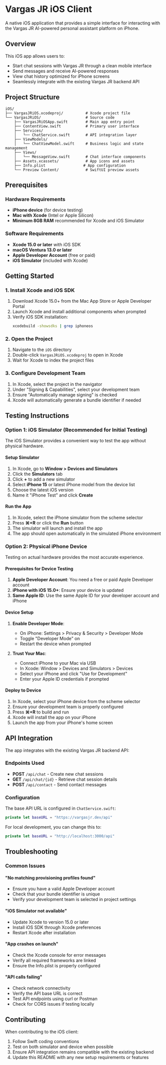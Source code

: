 # Vargas JR iOS Client

A native iOS application that provides a simple interface for interacting with the Vargas JR AI-powered personal assistant platform on iPhone.

## Overview

This iOS app allows users to:
- Start chat sessions with Vargas JR through a clean mobile interface
- Send messages and receive AI-powered responses
- View chat history optimized for iPhone screens
- Seamlessly integrate with the existing Vargas JR backend API

## Project Structure

```
iOS/
├── VargasJRiOS.xcodeproj/          # Xcode project file
└── VargasJRiOS/                    # Source code
    ├── VargasJRiOSApp.swift        # Main app entry point
    ├── ContentView.swift           # Primary user interface
    ├── Services/
    │   └── ChatService.swift       # API integration layer
    ├── ViewModels/
    │   └── ChatViewModel.swift     # Business logic and state management
    ├── Views/
    │   └── MessageView.swift       # Chat interface components
    ├── Assets.xcassets/            # App icons and assets
    ├── Info.plist                 # App configuration
    └── Preview Content/            # SwiftUI preview assets
```

## Prerequisites

### Hardware Requirements
- **iPhone device** (for device testing)
- **Mac with Xcode** (Intel or Apple Silicon)
- **Minimum 8GB RAM** recommended for Xcode and iOS Simulator

### Software Requirements
- **Xcode 15.0 or later** with iOS SDK
- **macOS Ventura 13.0 or later**
- **Apple Developer Account** (free or paid)
- **iOS Simulator** (included with Xcode)

## Getting Started

### 1. Install Xcode and iOS SDK

1. Download Xcode 15.0+ from the Mac App Store or Apple Developer Portal
2. Launch Xcode and install additional components when prompted
3. Verify iOS SDK installation:
   ```bash
   xcodebuild -showsdks | grep iphoneos
   ```

### 2. Open the Project

1. Navigate to the `iOS` directory
2. Double-click `VargasJRiOS.xcodeproj` to open in Xcode
3. Wait for Xcode to index the project files

### 3. Configure Development Team

1. In Xcode, select the project in the navigator
2. Under "Signing & Capabilities", select your development team
3. Ensure "Automatically manage signing" is checked
4. Xcode will automatically generate a bundle identifier if needed

## Testing Instructions

### Option 1: iOS Simulator (Recommended for Initial Testing)

The iOS Simulator provides a convenient way to test the app without physical hardware.

#### Setup Simulator
1. In Xcode, go to **Window > Devices and Simulators**
2. Click the **Simulators** tab
3. Click **+** to add a new simulator
4. Select **iPhone 15** or latest iPhone model from the device list
5. Choose the latest iOS version
6. Name it "iPhone Test" and click **Create**

#### Run the App
1. In Xcode, select the iPhone simulator from the scheme selector
2. Press **⌘+R** or click the **Run** button
3. The simulator will launch and install the app
4. The app should open automatically in the simulated iPhone environment

### Option 2: Physical iPhone Device

Testing on actual hardware provides the most accurate experience.

#### Prerequisites for Device Testing
1. **Apple Developer Account**: You need a free or paid Apple Developer account
2. **iPhone with iOS 15.0+**: Ensure your device is updated
3. **Same Apple ID**: Use the same Apple ID for your developer account and iPhone

#### Device Setup
1. **Enable Developer Mode**:
   - On iPhone: Settings > Privacy & Security > Developer Mode
   - Toggle "Developer Mode" on
   - Restart the device when prompted

2. **Trust Your Mac**:
   - Connect iPhone to your Mac via USB
   - In Xcode: Window > Devices and Simulators > Devices
   - Select your iPhone and click "Use for Development"
   - Enter your Apple ID credentials if prompted

#### Deploy to Device
1. In Xcode, select your iPhone device from the scheme selector
2. Ensure your development team is properly configured
3. Press **⌘+R** to build and run
4. Xcode will install the app on your iPhone
5. Launch the app from your iPhone's home screen

## API Integration

The app integrates with the existing Vargas JR backend API:

### Endpoints Used
- **POST** `/api/chat` - Create new chat sessions
- **GET** `/api/chat/{id}` - Retrieve chat session details
- **POST** `/api/contact` - Send contact messages

### Configuration
The base API URL is configured in `ChatService.swift`:
```swift
private let baseURL = "https://vargasjr.dev/api"
```

For local development, you can change this to:
```swift
private let baseURL = "http://localhost:3000/api"
```

## Troubleshooting

### Common Issues

#### "No matching provisioning profiles found"
- Ensure you have a valid Apple Developer account
- Check that your bundle identifier is unique
- Verify your development team is selected in project settings

#### "iOS Simulator not available"
- Update Xcode to version 15.0 or later
- Install iOS SDK through Xcode preferences
- Restart Xcode after installation

#### "App crashes on launch"
- Check the Xcode console for error messages
- Verify all required frameworks are linked
- Ensure the Info.plist is properly configured

#### "API calls failing"
- Check network connectivity
- Verify the API base URL is correct
- Test API endpoints using curl or Postman
- Check for CORS issues if testing locally

## Contributing

When contributing to the iOS client:
1. Follow Swift coding conventions
2. Test on both simulator and device when possible
3. Ensure API integration remains compatible with the existing backend
4. Update this README with any new setup requirements or features
